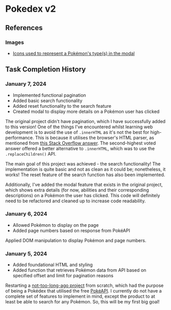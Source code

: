 # Pokedex v2

## References

### Images

- [Icons used to represent a Pokémon's type(s) in the modal](https://www.deviantart.com/alan900900900/art/Pokemon-Type-Icons-761874357)

## Task Completion History

### January 7, 2024

- Implemented functional pagination
- Added basic search functionality
- Added reset functionality to the search feature
- Created modal to display more details on a Pokémon user has clicked

The original project didn't have pagination, which I have successfully added to this version! One of the things I've encountered whilst learning web development is to avoid the use of `.innerHTML` as it's not the best for high-performance. This is because it utilises the browser's HTML parser, as mentioned from [this Stack Overflow answer](https://stackoverflow.com/questions/3955229/remove-all-child-elements-of-a-dom-node-in-javascript). The second-highest voted answer offered a better alternative to `.innerHTML`, which was to use the `.replaceChildren()` API.

The main goal of this project was achieved - the search functionality! The implementation is quite basic and not as clean as it could be; nonetheless, it works! The reset feature of the search function has also been implemented.

Additionally, I've added the modal feature that exists in the original project, which shows extra details (for now, abilities and their corresponding descriptions) on a Pokémon the user has clicked. This code will definitely need to be refactored and cleaned up to increase code readability.

### January 6, 2024

- Allowed Pokémon to display on the page
- Added page numbers based on response from PokéAPI

Applied DOM manipulation to display Pokémon and page numbers.

### January 5, 2024

- Added foundational HTML and styling
- Added function that retrieves Pokémon data from API based on specified offset and limit for pagination reasons

Restarting a [not-too-long-ago project](https://github.com/marielle-lopez/pokedex) from scratch, which had the purpose of being a Pokédex that utilised the free [PokéAPI](https://pokeapi.co/). I currently do not have a complete set of features to implement in mind, except the product to at least be able to search for any Pokémon. So, this will be my first big goal!

